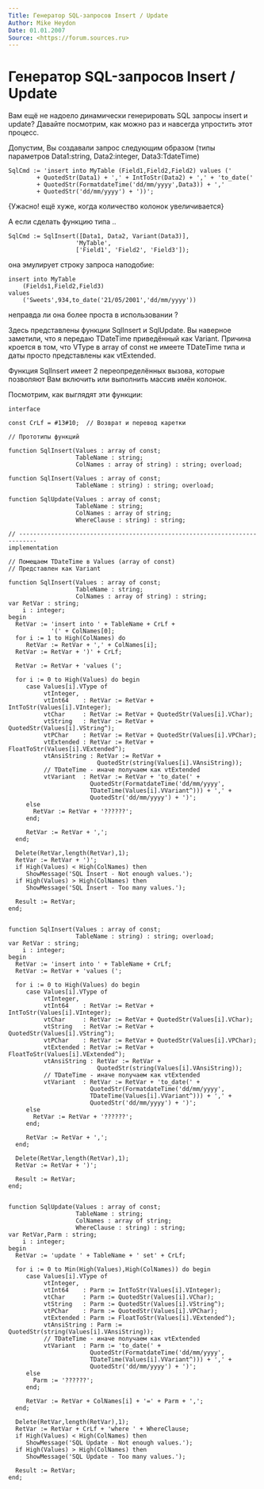 ```yaml
---
Title: Генератор SQL-запросов Insert / Update
Author: Mike Heydon
Date: 01.01.2007
Source: <https://forum.sources.ru>
---
```



Генератор SQL-запросов Insert / Update
======================================

Вам ещё не надоело динамически генерировать SQL запросы insert и update?
Давайте посмотрим, как можно раз и навсегда упростить этот процесс.

Допустим, Вы создавали запрос следующим образом (типы параметров
Data1:string, Data2:integer, Data3:TdateTime)

    SqlCmd := 'insert into MyTable (Field1,Field2,Field2) values ('
            + QuotedStr(Data1) + ',' + IntToStr(Data2) + ',' + 'to_date(' 
            + QuotedStr(FormatdateTime('dd/mm/yyyy',Data3)) + ',' 
            + QuotedStr('dd/mm/yyyy') + '))'; 

{Ужасно! ещё хуже, когда количество колонок увеличивается}

А если сделать функцию типа ..

    SqlCmd := SqlInsert([Data1, Data2, Variant(Data3)], 
                       'MyTable', 
                       ['Field1', 'Field2', 'Field3']); 

она эмулирует строку запроса наподобие:

    insert into MyTable
        (Fields1,Field2,Field3)
    values
        ('Sweets',934,to_date('21/05/2001','dd/mm/yyyy'))

неправда ли она более проста в использовании ?

Здесь представлены функции SqlInsert и SqlUpdate. Вы наверное заметили,
что я передаю TDateTime приведённый как Variant. Причина кроется в том,
что VType в array of const не имеете TDateTime типа и даты просто
представлены как vtExtended.

Функция SqlInsert имеет 2 переопределённых вызова, которые позволяют Вам
включить или выполнить массив имён колонок.

Посмотрим, как выглядят эти функции:

    interface 
     
    const CrLf = #13#10;  // Возврат и перевод каретки 
     
    // Прототипы функций 
     
    function SqlInsert(Values : array of const; 
                       TableName : string; 
                       ColNames : array of string) : string; overload; 
     
    function SqlInsert(Values : array of const; 
                       TableName : string) : string; overload; 
     
    function SqlUpdate(Values : array of const; 
                       TableName : string; 
                       ColNames : array of string; 
                       WhereClause : string) : string; 
     
    // --------------------------------------------------------------------------- 
    implementation 
     
    // Помещаем TDateTime в Values (array of const) 
    // Представлен как Variant 
     
    function SqlInsert(Values : array of const; 
                       TableName : string; 
                       ColNames : array of string) : string; 
    var RetVar : string; 
        i : integer; 
    begin 
      RetVar := 'insert into ' + TableName + CrLf + 
                '(' + ColNames[0]; 
      for i := 1 to High(ColNames) do 
         RetVar := RetVar + ',' + ColNames[i]; 
      RetVar := RetVar + ')' + CrLf; 
     
      RetVar := RetVar + 'values ('; 
     
      for i := 0 to High(Values) do begin 
         case Values[i].VType of 
              vtInteger, 
              vtInt64    : RetVar := RetVar + IntToStr(Values[i].VInteger); 
              vtChar     : RetVar := RetVar + QuotedStr(Values[i].VChar); 
              vtString   : RetVar := RetVar + QuotedStr(Values[i].VString^); 
              vtPChar    : RetVar := RetVar + QuotedStr(Values[i].VPChar); 
              vtExtended : RetVar := RetVar + FloatToStr(Values[i].VExtended^); 
              vtAnsiString : RetVar := RetVar + 
                             QuotedStr(string(Values[i].VAnsiString)); 
              // TDateTime - иначе получаем как vtExtended 
              vtVariant  : RetVar := RetVar + 'to_date(' + 
                           QuotedStr(FormatdateTime('dd/mm/yyyy', 
                           TDateTime(Values[i].VVariant^))) + ',' + 
                           QuotedStr('dd/mm/yyyy') + ')'; 
         else 
           RetVar := RetVar + '??????'; 
         end; 
     
         RetVar := RetVar + ','; 
      end; 
     
      Delete(RetVar,length(RetVar),1); 
      RetVar := RetVar + ')'; 
      if High(Values) < High(ColNames) then 
         ShowMessage('SQL Insert - Not enough values.'); 
      if High(Values) > High(ColNames) then 
         ShowMessage('SQL Insert - Too many values.'); 
     
      Result := RetVar; 
    end; 
     
     
    function SqlInsert(Values : array of const; 
                       TableName : string) : string; overload; 
    var RetVar : string; 
        i : integer; 
    begin 
      RetVar := 'insert into ' + TableName + CrLf; 
      RetVar := RetVar + 'values ('; 
     
      for i := 0 to High(Values) do begin 
         case Values[i].VType of 
              vtInteger, 
              vtInt64    : RetVar := RetVar + IntToStr(Values[i].VInteger); 
              vtChar     : RetVar := RetVar + QuotedStr(Values[i].VChar); 
              vtString   : RetVar := RetVar + QuotedStr(Values[i].VString^); 
              vtPChar    : RetVar := RetVar + QuotedStr(Values[i].VPChar); 
              vtExtended : RetVar := RetVar + FloatToStr(Values[i].VExtended^); 
              vtAnsiString : RetVar := RetVar + 
                             QuotedStr(string(Values[i].VAnsiString)); 
              // TDateTime - иначе получаем как vtExtended 
              vtVariant  : RetVar := RetVar + 'to_date(' + 
                           QuotedStr(FormatdateTime('dd/mm/yyyy', 
                           TDateTime(Values[i].VVariant^))) + ',' + 
                           QuotedStr('dd/mm/yyyy') + ')'; 
         else 
           RetVar := RetVar + '??????'; 
         end; 
     
         RetVar := RetVar + ','; 
      end; 
     
      Delete(RetVar,length(RetVar),1); 
      RetVar := RetVar + ')'; 
     
      Result := RetVar; 
    end; 
     
     
    function SqlUpdate(Values : array of const; 
                       TableName : string; 
                       ColNames : array of string; 
                       WhereClause : string) : string; 
    var RetVar,Parm : string; 
        i : integer; 
    begin 
      RetVar := 'update ' + TableName + ' set' + CrLf; 
     
      for i := 0 to Min(High(Values),High(ColNames)) do begin 
         case Values[i].VType of 
              vtInteger, 
              vtInt64    : Parm := IntToStr(Values[i].VInteger); 
              vtChar     : Parm := QuotedStr(Values[i].VChar); 
              vtString   : Parm := QuotedStr(Values[i].VString^); 
              vtPChar    : Parm := QuotedStr(Values[i].VPChar); 
              vtExtended : Parm := FloatToStr(Values[i].VExtended^); 
              vtAnsiString : Parm := QuotedStr(string(Values[i].VAnsiString)); 
              // TDateTime - иначе получаем как vtExtended 
              vtVariant  : Parm := 'to_date(' + 
                           QuotedStr(FormatdateTime('dd/mm/yyyy', 
                           TDateTime(Values[i].VVariant^))) + ',' + 
                           QuotedStr('dd/mm/yyyy') + ')'; 
         else 
           Parm := '??????'; 
         end; 
     
         RetVar := RetVar + ColNames[i] + '=' + Parm + ','; 
      end; 
     
      Delete(RetVar,length(RetVar),1); 
      RetVar := RetVar + CrLf + 'where ' + WhereClause; 
      if High(Values) < High(ColNames) then 
         ShowMessage('SQL Update - Not enough values.'); 
      if High(Values) > High(ColNames) then 
         ShowMessage('SQL Update - Too many values.'); 
     
      Result := RetVar; 
    end; 

